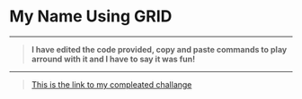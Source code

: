 # My Name Using GRID
---
>**I have edited the code provided, copy and paste commands to play arround with it and I have to say it was fun!**
---
>[This is the link to my compleated challange](https://grid-name-openurmind.c9users.io/index.html)
